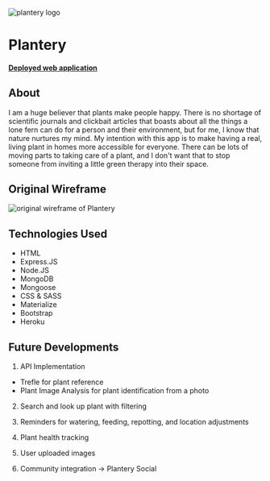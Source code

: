 ![plantery logo](https://i.imgur.com/b6jNEPF.png)

# **Plantery**

#### [Deployed web application](https://fathomless-cliffs-26578.herokuapp.com)

## **About**

I am a huge believer that plants make people happy. There is no shortage of scientific journals and clickbait articles that boasts about all the things a lone fern can do for a person and their environment, but for me, I know that nature nurtures my mind. My intention with this app is to make having a real, living plant in homes more accessible for everyone. There can be lots of moving parts to taking care of a plant, and I don't want that to stop someone from inviting a little green therapy into their space. 


## **Original Wireframe**
![original wireframe of Plantery](https://i.imgur.com/xME7o9g.jpg)

## Technologies Used
* HTML
* Express.JS
* Node.JS
* MongoDB
* Mongoose
* CSS & SASS
* Materialize
* Bootstrap
* Heroku

## **Future Developments**

1. API Implementation
  * Trefle for plant reference
  * Plant Image Analysis for plant identification from a photo

2. Search and look up plant with filtering

3. Reminders for watering, feeding, repotting, and location adjustments

4. Plant health tracking

5. User uploaded images

6. Community integration -> Plantery Social
